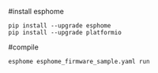 
#install esphome
```
pip install --upgrade esphome
pip install --upgrade platformio
```

#compile
```
esphome esphome_firmware_sample.yaml run
```
